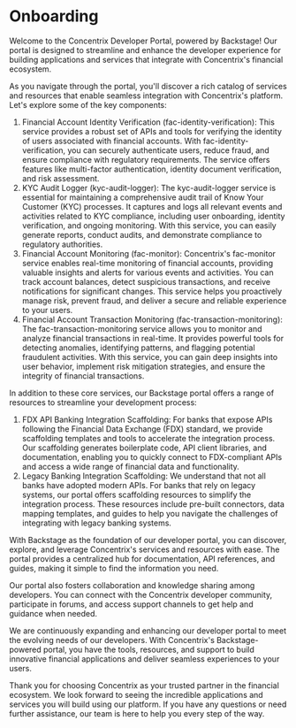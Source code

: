 # Onboarding

Welcome to the Concentrix Developer Portal, powered by Backstage! Our portal is designed to streamline and enhance the developer experience for building applications and services that integrate with Concentrix's financial ecosystem.

As you navigate through the portal, you'll discover a rich catalog of services and resources that enable seamless integration with Concentrix's platform. Let's explore some of the key components:

1. Financial Account Identity Verification (fac-identity-verification):
   This service provides a robust set of APIs and tools for verifying the identity of users associated with financial accounts. With fac-identity-verification, you can securely authenticate users, reduce fraud, and ensure compliance with regulatory requirements. The service offers features like multi-factor authentication, identity document verification, and risk assessment.
2. KYC Audit Logger (kyc-audit-logger):
   The kyc-audit-logger service is essential for maintaining a comprehensive audit trail of Know Your Customer (KYC) processes. It captures and logs all relevant events and activities related to KYC compliance, including user onboarding, identity verification, and ongoing monitoring. With this service, you can easily generate reports, conduct audits, and demonstrate compliance to regulatory authorities.
3. Financial Account Monitoring (fac-monitor):
   Concentrix's fac-monitor service enables real-time monitoring of financial accounts, providing valuable insights and alerts for various events and activities. You can track account balances, detect suspicious transactions, and receive notifications for significant changes. This service helps you proactively manage risk, prevent fraud, and deliver a secure and reliable experience to your users.
4. Financial Account Transaction Monitoring (fac-transaction-monitoring):
   The fac-transaction-monitoring service allows you to monitor and analyze financial transactions in real-time. It provides powerful tools for detecting anomalies, identifying patterns, and flagging potential fraudulent activities. With this service, you can gain deep insights into user behavior, implement risk mitigation strategies, and ensure the integrity of financial transactions.

In addition to these core services, our Backstage portal offers a range of resources to streamline your development process:

1. FDX API Banking Integration Scaffolding:
   For banks that expose APIs following the Financial Data Exchange (FDX) standard, we provide scaffolding templates and tools to accelerate the integration process. Our scaffolding generates boilerplate code, API client libraries, and documentation, enabling you to quickly connect to FDX-compliant APIs and access a wide range of financial data and functionality.
2. Legacy Banking Integration Scaffolding:
   We understand that not all banks have adopted modern APIs. For banks that rely on legacy systems, our portal offers scaffolding resources to simplify the integration process. These resources include pre-built connectors, data mapping templates, and guides to help you navigate the challenges of integrating with legacy banking systems.

With Backstage as the foundation of our developer portal, you can discover, explore, and leverage Concentrix's services and resources with ease. The portal provides a centralized hub for documentation, API references, and guides, making it simple to find the information you need.

Our portal also fosters collaboration and knowledge sharing among developers. You can connect with the Concentrix developer community, participate in forums, and access support channels to get help and guidance when needed.

We are continuously expanding and enhancing our developer portal to meet the evolving needs of our developers. With Concentrix's Backstage-powered portal, you have the tools, resources, and support to build innovative financial applications and deliver seamless experiences to your users.

Thank you for choosing Concentrix as your trusted partner in the financial ecosystem. We look forward to seeing the incredible applications and services you will build using our platform. If you have any questions or need further assistance, our team is here to help you every step of the way.
